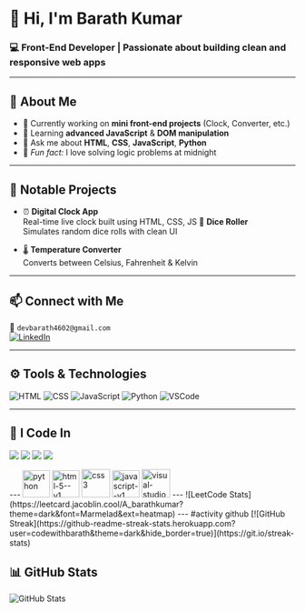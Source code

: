 # 👋 Hi, I'm **Barath Kumar**
### 💻 Front-End Developer | Passionate about building clean and responsive web apps

---

## 🚀 About Me

- 🔭 Currently working on **mini front-end projects** (Clock, Converter, etc.)
- 🌱 Learning **advanced JavaScript** & **DOM manipulation**
- 💬 Ask me about **HTML**, **CSS**, **JavaScript**, **Python**
- 🌙 *Fun fact:* I love solving logic problems at midnight

---

## 🧰 Notable Projects

- ⏰ **Digital Clock App**  
  Real-time live clock built using HTML, CSS, JS
   🎲 **Dice Roller**  
  Simulates random dice rolls with clean UI

- 🌡️ **Temperature Converter**  
  Converts between Celsius, Fahrenheit & Kelvin

---

## 📫 Connect with Me

📧 `devbarath4602@gmail.com`  
[![LinkedIn](https://img.shields.io/badge/LinkedIn-blue?style=flat&logo=linkedin)](https://linkedin.com/in/YOUR_LINK_HERE)

---

## ⚙️ Tools & Technologies

![HTML](https://img.shields.io/badge/HTML5-E34F26?style=flat&logo=html5&logoColor=white)
![CSS](https://img.shields.io/badge/CSS3-1572B6?style=flat&logo=css3)
![JavaScript](https://img.shields.io/badge/JavaScript-F7DF1E?style=flat&logo=javascript&logoColor=black)
![Python](https://img.shields.io/badge/Python-3776AB?style=flat&logo=python&logoColor=white)
![VSCode](https://img.shields.io/badge/VSCode-007ACC?style=flat&logo=visual-studio-code)

---
## 🧠 I Code In

<p>
  <img src="https://img.shields.io/badge/HTML-E34F26?style=for-the-badge&logo=html5&logoColor=white" />
  <img src="https://img.shields.io/badge/CSS-1572B6?style=for-the-badge&logo=css3&logoColor=white" />
  <img src="https://img.shields.io/badge/JavaScript-F7DF1E?style=for-the-badge&logo=javascript&logoColor=black" />
  <img src="https://img.shields.io/badge/Python-3776AB?style=for-the-badge&logo=python&logoColor=white" />
</p>
---
<img width="48" height="48" src="https://img.icons8.com/fluency/48/python.png" alt="python"/>
<img width="48" height="48" src="https://img.icons8.com/color/48/html-5--v1.png" alt="html-5--v1"/>
<img width="50" height="50" src="https://img.icons8.com/ios-filled/50/css3.png" alt="css3"/>
<img width="48" height="48" src="https://img.icons8.com/color/48/javascript--v1.png"alt="javascript--v1"/>
<img width="50" height="50" src="https://img.icons8.com/ios-filled/50/visual-studio.png" alt="visual-studio"/>
---
![LeetCode Stats](https://leetcard.jacoblin.cool/A_barathkumar?theme=dark&font=Marmelad&ext=heatmap)
---
#activity github
[![GitHub Streak](https://github-readme-streak-stats.herokuapp.com?user=codewithbarath&theme=dark&hide_border=true)](https://git.io/streak-stats)



## 📊 GitHub Stats

![GitHub Stats](https://github-readme-stats.vercel.app/api?username=BarathKumar&show_icons=true&theme=radical)






